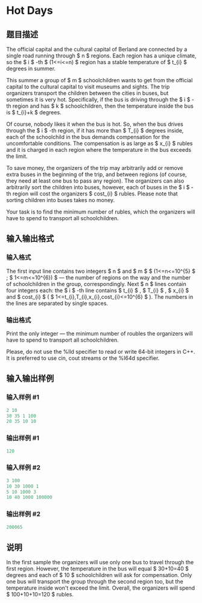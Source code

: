 # Hot Days

## 题目描述

The official capital and the cultural capital of Berland are connected by a single road running through $ n $ regions. Each region has a unique climate, so the $ i $ -th $ (1<=i<=n) $ region has a stable temperature of $ t_{i} $ degrees in summer.

This summer a group of $ m $ schoolchildren wants to get from the official capital to the cultural capital to visit museums and sights. The trip organizers transport the children between the cities in buses, but sometimes it is very hot. Specifically, if the bus is driving through the $ i $ -th region and has $ k $ schoolchildren, then the temperature inside the bus is $ t_{i}+k $ degrees.

Of course, nobody likes it when the bus is hot. So, when the bus drives through the $ i $ -th region, if it has more than $ T_{i} $ degrees inside, each of the schoolchild in the bus demands compensation for the uncomfortable conditions. The compensation is as large as $ x_{i} $ rubles and it is charged in each region where the temperature in the bus exceeds the limit.

To save money, the organizers of the trip may arbitrarily add or remove extra buses in the beginning of the trip, and between regions (of course, they need at least one bus to pass any region). The organizers can also arbitrarily sort the children into buses, however, each of buses in the $ i $ -th region will cost the organizers $ cost_{i} $ rubles. Please note that sorting children into buses takes no money.

Your task is to find the minimum number of rubles, which the organizers will have to spend to transport all schoolchildren.

## 输入输出格式

### 输入格式

The first input line contains two integers $ n $ and $ m $ $ (1<=n<=10^{5} $ ; $ 1<=m<=10^{6}) $ — the number of regions on the way and the number of schoolchildren in the group, correspondingly. Next $ n $ lines contain four integers each: the $ i $ -th line contains $ t_{i} $ , $ T_{i} $ , $ x_{i} $ and $ cost_{i} $ ( $ 1<=t_{i},T_{i},x_{i},cost_{i}<=10^{6} $ ). The numbers in the lines are separated by single spaces.

### 输出格式

Print the only integer — the minimum number of roubles the organizers will have to spend to transport all schoolchildren.

Please, do not use the %lld specifier to read or write 64-bit integers in С++. It is preferred to use cin, cout streams or the %I64d specifier.

## 输入输出样例

### 输入样例 #1

```cpp
2 10
30 35 1 100
20 35 10 10

```
### 输出样例 #1

```cpp
120

```
### 输入样例 #2

```cpp
3 100
10 30 1000 1
5 10 1000 3
10 40 1000 100000

```
### 输出样例 #2

```cpp
200065

```
## 说明

In the first sample the organizers will use only one bus to travel through the first region. However, the temperature in the bus will equal $ 30+10=40 $ degrees and each of $ 10 $ schoolchildren will ask for compensation. Only one bus will transport the group through the second region too, but the temperature inside won't exceed the limit. Overall, the organizers will spend $ 100+10+10=120 $ rubles.


